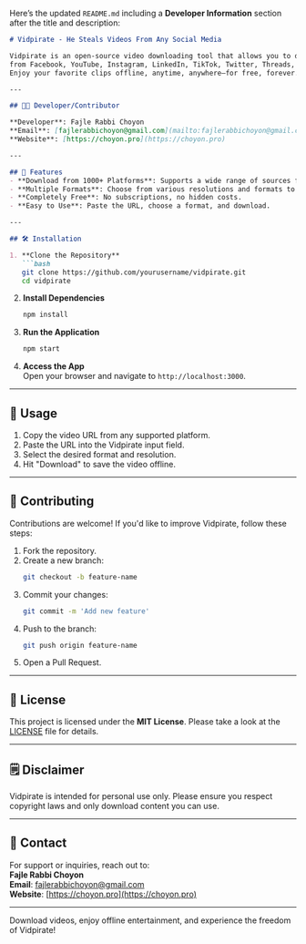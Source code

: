 Here’s the updated `README.md` including a **Developer Information** section after the title and description:

```markdown
# Vidpirate - He Steals Videos From Any Social Media  

Vidpirate is an open-source video downloading tool that allows you to download videos  
from Facebook, YouTube, Instagram, LinkedIn, TikTok, Twitter, Threads, and over 1000+ sources. Paste the link, select your format, and hit download.  
Enjoy your favorite clips offline, anytime, anywhere—for free, forever.  

---

## 👨‍💻 Developer/Contributor

**Developer**: Fajle Rabbi Choyon  
**Email**: [fajlerabbichoyon@gmail.com](mailto:fajlerabbichoyon@gmail.com)  
**Website**: [https://choyon.pro](https://choyon.pro)  

---

## 🚀 Features  
- **Download from 1000+ Platforms**: Supports a wide range of sources for seamless video downloading.  
- **Multiple Formats**: Choose from various resolutions and formats to fit your preferences.  
- **Completely Free**: No subscriptions, no hidden costs.  
- **Easy to Use**: Paste the URL, choose a format, and download.  

---

## 🛠️ Installation  

1. **Clone the Repository**  
   ```bash  
   git clone https://github.com/yourusername/vidpirate.git  
   cd vidpirate  
   ```  

2. **Install Dependencies**  
   ```bash  
   npm install  
   ```  

3. **Run the Application**  
   ```bash  
   npm start  
   ```  

4. **Access the App**  
   Open your browser and navigate to `http://localhost:3000`.  

---

## 📂 Usage  

1. Copy the video URL from any supported platform.  
2. Paste the URL into the Vidpirate input field.  
3. Select the desired format and resolution.  
4. Hit "Download" to save the video offline.  

---

## 🤝 Contributing  

Contributions are welcome! If you'd like to improve Vidpirate, follow these steps:  

1. Fork the repository.  
2. Create a new branch:  
   ```bash  
   git checkout -b feature-name  
   ```  
3. Commit your changes:  
   ```bash  
   git commit -m 'Add new feature'  
   ```  
4. Push to the branch:  
   ```bash  
   git push origin feature-name  
   ```  
5. Open a Pull Request.  

---

## 📜 License  

This project is licensed under the **MIT License**. Please take a look at the [LICENSE](LICENSE) file for details.  

---

## 🗒️ Disclaimer  

Vidpirate is intended for personal use only. Please ensure you respect copyright laws and only download content you can use.  

---

## 📧 Contact  

For support or inquiries, reach out to:  
**Fajle Rabbi Choyon**  
**Email**: [fajlerabbichoyon@gmail.com](mailto:fajlerabbichoyon@gmail.com)  
**Website**: [https://choyon.pro](https://choyon.pro)  

---

Download videos, enjoy offline entertainment, and experience the freedom of Vidpirate!  
```
